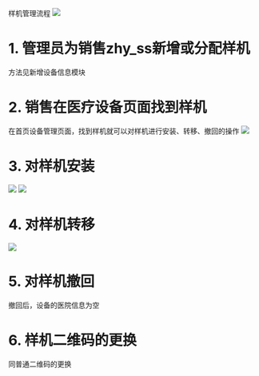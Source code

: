 样机管理流程
![](/assets/未命名1526615599.png)
# 1. 管理员为销售zhy_ss新增或分配样机
方法见新增设备信息模块
# 2. 销售在医疗设备页面找到样机
在首页设备管理页面，找到样机就可以对样机进行安装、转移、撤回的操作
![](/assets/微信图片_20180518113042.jpg)

# 3. 对样机安装
![](/assets/微信图片_20180518114959.jpg)
![](/assets/微信图片_20180518115043.jpg)
# 4. 对样机转移
![](/assets/微信图片_20180518115126.jpg)
# 5. 对样机撤回
撤回后，设备的医院信息为空
# 6. 样机二维码的更换
同普通二维码的更换
